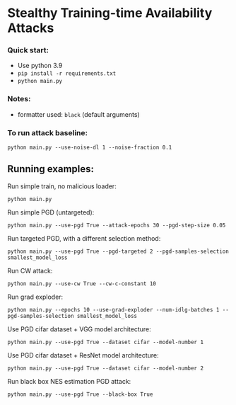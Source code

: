# Stealthy Training-time Availability Attacks

### Quick start:
* Use python 3.9
* `pip install -r requirements.txt`
* `python main.py`


### Notes:
* formatter used: `black` (default arguments)

### To run attack baseline:
`python main.py --use-noise-dl 1 --noise-fraction 0.1`


## Running examples:
Run simple train, no malicious loader: 
```
python main.py
```
Run simple PGD (untargeted):
```
python main.py --use-pgd True --attack-epochs 30 --pgd-step-size 0.05
```
Run targeted PGD, with a different selection method:
```
python main.py --use-pgd True --pgd-targeted 2 --pgd-samples-selection smallest_model_loss
```
Run CW attack:
```
python main.py --use-cw True --cw-c-constant 10
```
Run grad exploder:
```
python main.py --epochs 10 --use-grad-exploder --num-idlg-batches 1 --pgd-samples-selection smallest_model_loss
```
Use PGD cifar dataset + VGG model architecture:
```
python main.py --use-pgd True --dataset cifar --model-number 1
```
Use PGD cifar dataset + ResNet model architecture:
```
python main.py --use-pgd True --dataset cifar --model-number 2
```
Run black box NES estimation PGD attack:
```
python main.py --use-pgd True --black-box True
```
